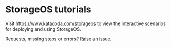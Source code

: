 # StorageOS tutorials

Visit https://www.katacoda.com/storageos to view the interactive scenarios for deploying and using StorageOS.

Requests, missing steps or errors? [Raise an issue](https://github.com/storageos/tutorials/issues/new).
